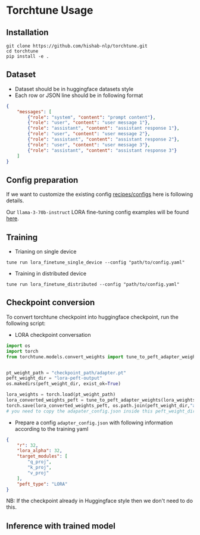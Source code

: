 # Torchtune Usage

## Installation
```
git clone https://github.com/hishab-nlp/torchtune.git
cd torchtune
pip install -e .
```

## Dataset
- Dataset should be in huggingface datasets style
- Each row or JSON line should be in following format

```JSON
{
    "messages": [
        {"role": "system", "content": "prompt content"},
        {"role": "user", "content": "user message 1"},
        {"role": "assistant", "content": "assistant response 1"},
        {"role": "user", "content": "user message 2"},
        {"role": "assistant", "content": "assistant response 2"},
        {"role": "user", "content": "user message 3"},
        {"role": "assistant", "content": "assistant response 3"}
    ]
}
```

## Config preparation
If we want to customize the existing config [recipes/configs](recipes/configs) here is following details.

Our `llama-3-70b-instruct` LORA fine-tuning config examples will be found [here](recipes/configs/hishab_custom).


## Training
- Trianing on single device

```
tune run lora_finetune_single_device --config "path/to/config.yaml"
```

- Training in distributed device

```
tune run lora_finetune_distributed --config "path/to/config.yaml"

```

## Checkpoint conversion

To convert torchtune checkpoint into huggingface checkpoint, run the following script:

- LORA checkpoint conversation

```py
import os
import torch
from torchtune.models.convert_weights import tune_to_peft_adapter_weights


pt_weight_path = "checkpoint_path/adapter.pt"
peft_weight_dir = "lora-peft-output"
os.makedirs(peft_weight_dir, exist_ok=True)

lora_weights = torch.load(pt_weight_path)
lora_converted_weights_peft = tune_to_peft_adapter_weights(lora_weights)
torch.save(lora_converted_weights_peft, os.path.join(peft_weight_dir,"adapter_model.bin"))
# you need to copy the adapater_config.json inside this peft_weight_dir to use this adapter.
```

- Prepare a config `adapter_config.json` with following information according to the training yaml

```json
{
    "r": 32,
    "lora_alpha": 32,
    "target_modules": [
        "q_proj",
        "k_proj",
        "v_proj"
    ],
    "peft_type": "LORA"
}
```

NB: If the checkpoint already in Huggingface style then we don't need to do this.

## Inference with trained model

